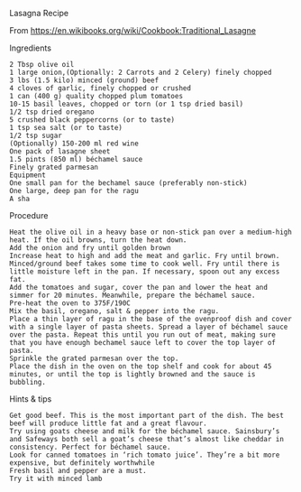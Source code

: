 Lasagna Recipe

From https://en.wikibooks.org/wiki/Cookbook:Traditional_Lasagne

Ingredients

    2 Tbsp olive oil
    1 large onion,(Optionally: 2 Carrots and 2 Celery) finely chopped
    3 lbs (1.5 kilo) minced (ground) beef
    4 cloves of garlic, finely chopped or crushed
    1 can (400 g) quality chopped plum tomatoes
    10-15 basil leaves, chopped or torn (or 1 tsp dried basil)
    1/2 tsp dried oregano
    5 crushed black peppercorns (or to taste)
    1 tsp sea salt (or to taste)
    1/2 tsp sugar
    (Optionally) 150-200 ml red wine
    One pack of lasagne sheet
    1.5 pints (850 ml) béchamel sauce
    Finely grated parmesan
    Equipment
    One small pan for the bechamel sauce (preferably non-stick)
    One large, deep pan for the ragu
    A sha

Procedure

    Heat the olive oil in a heavy base or non-stick pan over a medium-high heat. If the oil browns, turn the heat down.
    Add the onion and fry until golden brown
    Increase heat to high and add the meat and garlic. Fry until brown. Minced/ground beef takes some time to cook well. Fry until there is little moisture left in the pan. If necessary, spoon out any excess fat.
    Add the tomatoes and sugar, cover the pan and lower the heat and simmer for 20 minutes. Meanwhile, prepare the béchamel sauce.
    Pre-heat the oven to 375F/190C
    Mix the basil, oregano, salt & pepper into the ragu.
    Place a thin layer of ragu in the base of the ovenproof dish and cover with a single layer of pasta sheets. Spread a layer of béchamel sauce over the pasta. Repeat this until you run out of meat, making sure that you have enough bechamel sauce left to cover the top layer of pasta.
    Sprinkle the grated parmesan over the top.
    Place the dish in the oven on the top shelf and cook for about 45 minutes, or until the top is lightly browned and the sauce is bubbling.

Hints & tips

    Get good beef. This is the most important part of the dish. The best beef will produce little fat and a great flavour.
    Try using goats cheese and milk for the béchamel sauce. Sainsbury’s and Safeways both sell a goat’s cheese that’s almost like cheddar in consistency. Perfect for béchamel sauce.
    Look for canned tomatoes in ‘rich tomato juice’. They’re a bit more expensive, but definitely worthwhile
    Fresh basil and pepper are a must.
    Try it with minced lamb
